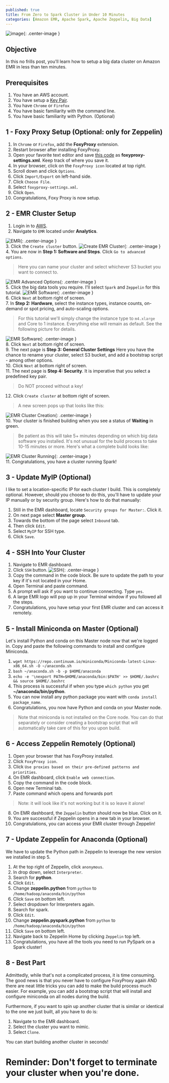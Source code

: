 ```yaml
---
published: true
title: From Zero to Spark Cluster in Under 10 Minutes
categories: [Amazon EMR, Apache Spark, Apache Zeppelin, Big Data]
---
```


![image](/assets/images/Amazon_EMR_main.png?raw=true){: .center-image }

## Objective
In this no frills post, you'll learn how to setup a big data cluster on Amazon EMR in less than ten minutes. 

## Prerequisites
1. You have an AWS account.
2. You have setup a [Key Pair](https://docs.aws.amazon.com/AWSEC2/latest/UserGuide/get-set-up-for-amazon-ec2.html#create-a-key-pair).
3. You have `Chrome` or `Firefox`
4. You have basic familiarity with the command line.
5. You have basic familiarity with Python. (Optional) 

## 1 - Foxy Proxy Setup (Optional: only for Zeppelin)
1. In `Chrome` or `Firefox`, add the **FoxyProxy** extension.
2. Restart browser after installing FoxyProxy.
3. Open your favorite text editor and save [this code](https://github.com/dziganto/dziganto.github.io/blob/master/_scripts/foxyproxy-settings.xml) as **foxyproxy-settings.xml**. Keep track of where you save it.
4. In your browser, click on the `FoxyProxy icon` located at top right.
5. Scroll down and click `Options`.
6. Click `Import/Export` on left-hand side.
7. Click `Choose File`. 
8. Select `foxyproxy-settings.xml`. 
9. Click `Open`.
10. Congratulations, Foxy Proxy is now setup.

## 2 - EMR Cluster Setup
1. Login in to [AWS](https://aws.amazon.com/).
2. Navigate to `EMR` located under **Analytics**.  

![EMR](/assets/images/EMR.png?raw=true){: .center-image }  
3. Click the `Create cluster` button.
![Create EMR Cluster](/assets/images/EMR_create_cluster.png?raw=true){: .center-image }
4. You are now in **Step 1: Software and Steps**. Click `Go to advanced options`.
> Here you can name your cluster and select whichever S3 bucket you want to connect to.

![EMR Advanced Options](/assets/images/EMR_advanced_options.png?raw=true){: .center-image }  
5. Click the big data tools you require. I'll select `Spark` and `Zeppelin` for this tutorial.
![EMR Software](/assets/images/EMR_select_software.png?raw=true){: .center-image }  
6. Click `Next` at bottom right of screen.  
7. In **Step 2: Hardware**, select the instance types, instance counts, on-demand or spot pricing, and auto-scaling options.
> For this tutorial we'll simply change the instance type to `m4.xlarge` and Core to 1 instance. Everything else will remain as default. See the following picture for details.  

![EMR Software](/assets/images/EMR_instance_types.png?raw=true){: .center-image }  
8. Click `Next` at bottom right of screen.  
9. The next page is **Step 3: General Cluster Settings** Here you have the chance to rename your cluster, select S3 bucket, and add a bootstrap script - among other options.  
10. Click `Next` at bottom right of screen.  
11. The next page is **Step 4: Security**. It is imperative that you select a predefined key pair. 
> Do NOT proceed without a key!  
12. Click `Create cluster` at bottom right of screen.
> A new screen pops up that looks like this:   

![EMR Cluster Creation](/assets/images/EMR_cluster_creation.png?raw=true){: .center-image }  
10. Your cluster is finished building when you see a status of **Waiting** in green. 
> Be patient as this will take 5+ minutes depending on which big data software you installed. It's not unusual for the build process to take 10-15 minutes or more. Here's what a complete build looks like:  

![EMR Cluster Running](/assets/images/EMR_cluster_running.png?raw=true){: .center-image }  
11. Congratulations, you have a cluster running Spark!

## 3 - Update MyIP (Optional)
I like to set a location-specific IP for each cluster I build. This is completely optional. However, should you choose to do this, you'll have to update your IP manually or by security group. Here's how to do that manually:
1. Still in the EMR dashboard, locate `Security groups for Master:`. Click it.
2. On next page select **Master group**.
3. Towards the bottom of the page select `Inbound` tab.
4. Then click `Edit`.
5. Select `MyIP` for SSH type.
6. Click `Save`.

## 4 - SSH Into Your Cluster
1. Navigate to EMR dashboard.
2. Click `SSH` button.
![SSH](/assets/images/EMR_SSH.png?raw=true){: .center-image }
3. Copy the command in the code block. Be sure to update the path to your key if it's not located in your Home. 
4. Open Terminal and paste command.
5. A prompt will ask if you want to continue connecting. Type `yes`.
6. A large EMR logo will pop up in your Terminal window if you followed all the steps.
7. Congratulations, you have setup your first EMR cluster and can access it remotely.

## 5 - Install Miniconda on Master (Optional)
Let's install Python and conda on this Master node now that we're logged in. Copy and paste the following commands to install and configure Miniconda.
1. `wget https://repo.continuum.io/miniconda/Miniconda-latest-Linux-x86_64.sh -O ~/anaconda.sh` 
2. `bash ~/anaconda.sh -b -p $HOME/anaconda`
3. `echo -e '\nexport PATH=$HOME/anaconda/bin:$PATH' >> $HOME/.bashrc && source $HOME/.bashrc`
4. This process is successful if when you type `which python` you get **~/anaconda/bin/python**.
5. You can now install any python package you want with `conda install package_name`.
6. Congratulations, you now have Python and conda on your Master node.
> Note that miniconda is not installed on the Core node. You can do that separately or consider creating a bootstrap script that will automatically take care of this for you upon build. 

## 6 - Access Zeppelin Remotely (Optional)
1. Open your browser that has FoxyProxy installed.
2. Click `FoxyProxy icon`.
3. Click `Use proxies based on their pre-defined patterns and priorities`.
4. On EMR dashboard, click `Enable web connection`.
5. Copy the command in the code block.
6. Open new Terminal tab.
7. Paste command which opens and forwards port 
> Note: it will look like it's not working but it is so leave it alone!
8. On EMR dashboard, the `Zeppelin` button should now be blue. Click on it.
9. You are successful if Zeppelin opens in a new tab in your browser.
10. Congratulations, you can access your EMR cluster through Zeppelin!

## 7 - Update Zeppelin for Anaconda (Optional)
We have to update the Python path in Zeppelin to leverage the new version we installed in step 5. 
1. At the top right of Zeppelin, click `anonymous`.
2. In drop down, select `Interpreter`.
3. Search for **python**.
4. Click `Edit`.
5. Change **zeppelin.python** from ```python``` to `/home/hadoop/anaconda/bin/python`
6. Click `Save` on bottom left.
6. Select dropdown for Interpreters again.
7. Search for spark.
8. Click `Edit`.
9. Change **zeppelin.pyspark.python** from ```python``` to `/home/hadoop/anaconda/bin/python`
10. Click `Save` on bottom left. 
11. Navigate back to Zeppelin Home by clicking `Zeppelin` top left.
12. Congratulations, you have all the tools you need to run PySpark on a Spark cluster!

## 8 - Best Part
Admittedly, while that's not a complicated process, it is time consuming. The good news is that you never have to configure FoxyProxy again AND there are neat little tricks you can add to make the build process much easier. For example, you can add a bootstrap script that will install and configure miniconda on all nodes during the build. 

Furthermore, if you want to spin up another cluster that is similar or identical to the one we just built, all you have to do is:
1. Navigate to the EMR dashboard. 
2. Select the cluster you want to mimic. 
3. Select `Clone`. 

You can start building another cluster in seconds! 

# Reminder: Don't forget to terminate your cluster when you're done.
